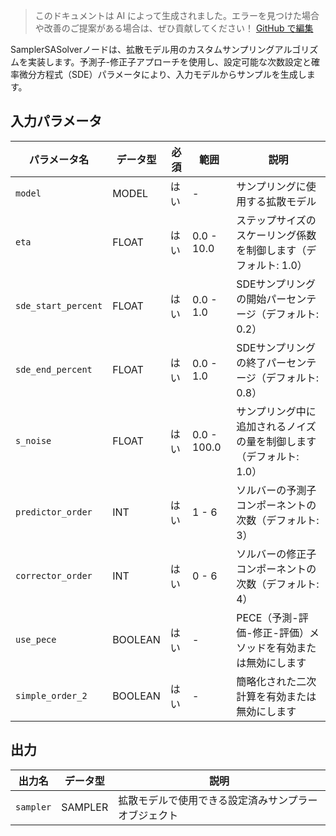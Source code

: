 > このドキュメントは AI によって生成されました。エラーを見つけた場合や改善のご提案がある場合は、ぜひ貢献してください！ [GitHub で編集](https://github.com/Comfy-Org/embedded-docs/blob/main/comfyui_embedded_docs/docs/SamplerSASolver/ja.md)

SamplerSASolverノードは、拡散モデル用のカスタムサンプリングアルゴリズムを実装します。予測子-修正子アプローチを使用し、設定可能な次数設定と確率微分方程式（SDE）パラメータにより、入力モデルからサンプルを生成します。

## 入力パラメータ

| パラメータ名 | データ型 | 必須 | 範囲 | 説明 |
|-----------|-----------|----------|-------|-------------|
| `model` | MODEL | はい | - | サンプリングに使用する拡散モデル |
| `eta` | FLOAT | はい | 0.0 - 10.0 | ステップサイズのスケーリング係数を制御します（デフォルト: 1.0） |
| `sde_start_percent` | FLOAT | はい | 0.0 - 1.0 | SDEサンプリングの開始パーセンテージ（デフォルト: 0.2） |
| `sde_end_percent` | FLOAT | はい | 0.0 - 1.0 | SDEサンプリングの終了パーセンテージ（デフォルト: 0.8） |
| `s_noise` | FLOAT | はい | 0.0 - 100.0 | サンプリング中に追加されるノイズの量を制御します（デフォルト: 1.0） |
| `predictor_order` | INT | はい | 1 - 6 | ソルバーの予測子コンポーネントの次数（デフォルト: 3） |
| `corrector_order` | INT | はい | 0 - 6 | ソルバーの修正子コンポーネントの次数（デフォルト: 4） |
| `use_pece` | BOOLEAN | はい | - | PECE（予測-評価-修正-評価）メソッドを有効または無効にします |
| `simple_order_2` | BOOLEAN | はい | - | 簡略化された二次計算を有効または無効にします |

## 出力

| 出力名 | データ型 | 説明 |
|-------------|-----------|-------------|
| `sampler` | SAMPLER | 拡散モデルで使用できる設定済みサンプラーオブジェクト |
